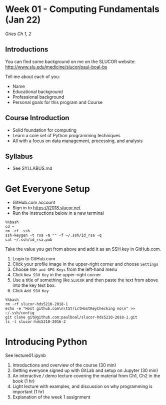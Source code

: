 # Week 01 - Computing Fundamentals (Jan 22)
_Gries Ch 1, 2_

## Introductions
You can find some background on me on the SLUCOR website: http://www.slu.edu/medicine/slucor/paul-boal-bs

Tell me about each of you:
* Name
* Educational background
* Professional background
* Personal goals for this program and Course

## Course Introduction
* Solid foundation for computing
* Learn a core set of Python programming techniques
* All with a focus on data management, processing, and analysis

## Syllabus
* See SYLLABUS.md

# Get Everyone Setup
* GitHub.com account
* Sign in to https://j2018.slucor.net
* Run the instructions below in a new terminal

```
%%bash
cd ~
rm -rf .ssh
ssh-keygen -t rsa -N "" -f ~/.ssh/id_rsa -q
cat ~/.ssh/id_rsa.pub
```

Take the value you get from above and add it as an SSH key in GitHub.com.
1. Login to GitHub.com
2. Click your profile image in the upper-right corner and choose `Settings`
4. Choose `SSH and GPG Keys` from the left-hand menu
5. Click `New SSH Key` in the upper-right corner
6. Use a title of something like `SLUCOR` and then paste the text from above into the key text box.
7. Click `Add SSH Key`

```
%%bash
rm -rf slucor-hds5210-2018-1
echo -e "Host github.com\n\tStrictHostKeyChecking no\n" >> ~/.ssh/config
git clone git@github.com:paulboal/slucor-hds5210-2018-1.git
ls -l slucor-hds5210-2016-2
```

# Introducing Python
See lecture01.ipynb


1. Introductions and overview of the course (30 min)
2. Getting everyone signed up with GitLab and setup on Jupyter (30 min)
3. An interactive / demo lecture covering the material from Ch1, Ch2 in the book (1 hr)
4. Light lecture with examples, and discussion on why programming is important (1 hr)
5. Explanation of the week 1 assignment

